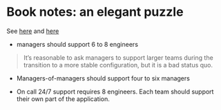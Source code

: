 # Book notes: an elegant puzzle

See [here](https://github.com/mgp/book-notes/blob/master/an-elegant-puzzle.markdown) and [here](https://github.com/keyvanakbary/learning-notes/blob/master/books/an-elegant-puzzle.md)

- managers should support 6 to 8 engineers

> It’s reasonable to ask managers to support larger teams during the transition to a more stable configuration, but it is a bad status quo.

- Managers-of-managers should support four to six managers

- On call 24/7 support requires 8 engineers. Each team should support their own part of the application.



